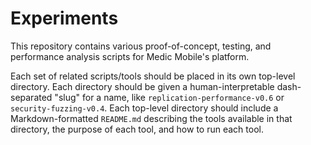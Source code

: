 # Experiments

This repository contains various proof-of-concept, testing, and performance analysis scripts
for Medic Mobile's platform.

Each set of related scripts/tools should be placed in its own top-level directory. Each
directory should be given a human-interpretable dash-separated "slug" for a name, like
`replication-performance-v0.6` or `security-fuzzing-v0.4`. Each top-level directory
should include a Markdown-formatted `README.md` describing the tools available in that
directory, the purpose of each tool, and how to run each tool.

